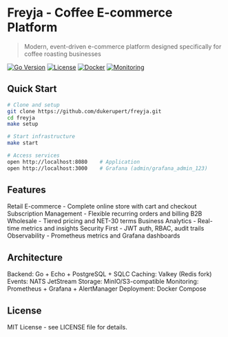 # Freyja - Coffee E-commerce Platform

> Modern, event-driven e-commerce platform designed specifically for coffee roasting businesses

[![Go Version](https://img.shields.io/github/go-mod/go-version/dukerupert/freyja)](https://golang.org/)
[![License](https://img.shields.io/github/license/dukerupert/freyja)](LICENSE)
[![Docker](https://img.shields.io/badge/docker-ready-blue)](docker-compose.yml)
[![Monitoring](https://img.shields.io/badge/monitoring-prometheus-orange)](config/prometheus/)

## Quick Start

```bash
# Clone and setup
git clone https://github.com/dukerupert/freyja.git
cd freyja
make setup

# Start infrastructure
make start

# Access services
open http://localhost:8080    # Application
open http://localhost:3000    # Grafana (admin/grafana_admin_123)
```

## Features

Retail E-commerce - Complete online store with cart and checkout
Subscription Management - Flexible recurring orders and billing
B2B Wholesale - Tiered pricing and NET-30 terms
Business Analytics - Real-time metrics and insights
Security First - JWT auth, RBAC, audit trails
Observability - Prometheus metrics and Grafana dashboards

## Architecture
Backend: Go + Echo + PostgreSQL + SQLC
Caching: Valkey (Redis fork)
Events: NATS JetStream
Storage: MinIO/S3-compatible
Monitoring: Prometheus + Grafana + AlertManager
Deployment: Docker Compose

## License
MIT License - see LICENSE file for details.
